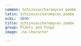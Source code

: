 ```yaml
---
common: Schizosaccharomyces pombe
latin: Schizosaccharomyces pombe
ncbi: '4896'
title: Schizosaccharomyces pombe
group: Plants and Fungi
image: .na.character

---
```

